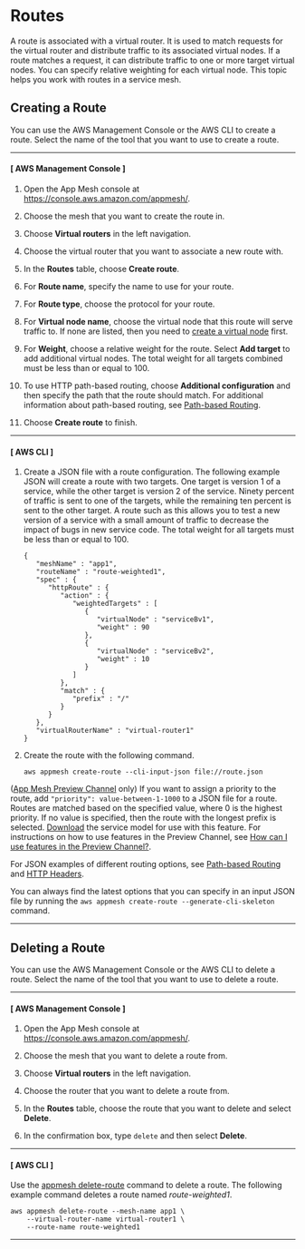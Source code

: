 # Routes<a name="routes"></a>

A route is associated with a virtual router\. It is used to match requests for the virtual router and distribute traffic to its associated virtual nodes\. If a route matches a request, it can distribute traffic to one or more target virtual nodes\. You can specify relative weighting for each virtual node\. This topic helps you work with routes in a service mesh\.

## Creating a Route<a name="create-route"></a>

You can use the AWS Management Console or the AWS CLI to create a route\. Select the name of the tool that you want to use to create a route\.

------
#### [ AWS Management Console ]

1. Open the App Mesh console at [https://console\.aws\.amazon\.com/appmesh/](https://console.aws.amazon.com/appmesh/)\.

1. Choose the mesh that you want to create the route in\.

1. Choose **Virtual routers** in the left navigation\.

1. Choose the virtual router that you want to associate a new route with\. 

1. In the **Routes** table, choose **Create route**\.

1. For **Route name**, specify the name to use for your route\.

1. For **Route type**, choose the protocol for your route\.

1. For **Virtual node name**, choose the virtual node that this route will serve traffic to\. If none are listed, then you need to [create a virtual node](https://docs.aws.amazon.com//app-mesh/latest/userguide/virtual_nodes.html) first\.

1. For **Weight**, choose a relative weight for the route\. Select **Add target** to add additional virtual nodes\. The total weight for all targets combined must be less than or equal to 100\.

1. To use HTTP path\-based routing, choose **Additional configuration** and then specify the path that the route should match\. For additional information about path\-based routing, see [Path\-based Routing](route-path.md)\. 

1. Choose **Create route** to finish\.

------
#### [ AWS CLI ]

1. Create a JSON file with a route configuration\. The following example JSON will create a route with two targets\. One target is version 1 of a service, while the other target is version 2 of the service\. Ninety percent of traffic is sent to one of the targets, while the remaining ten percent is sent to the other target\. A route such as this allows you to test a new version of a service with a small amount of traffic to decrease the impact of bugs in new service code\. The total weight for all targets must be less than or equal to 100\.

   ```
   {
      "meshName" : "app1",
      "routeName" : "route-weighted1",
      "spec" : {
         "httpRoute" : {
            "action" : {
               "weightedTargets" : [
                  {
                     "virtualNode" : "serviceBv1",
                     "weight" : 90
                  },
                  {
                     "virtualNode" : "serviceBv2",
                     "weight" : 10
                  }
               ]
            },
            "match" : {
               "prefix" : "/"
            }
         }
      },
      "virtualRouterName" : "virtual-router1"
   }
   ```

1. Create the route with the following command\.

   ```
   aws appmesh create-route --cli-input-json file://route.json
   ```

\([App Mesh Preview Channel](https://docs.aws.amazon.com//app-mesh/latest/userguide/preview.html) only\) If you want to assign a priority to the route, add `"priority": value-between-1-1000` to a JSON file for a route\. Routes are matched based on the specified value, where 0 is the highest priority\. If no value is specified, then the route with the longest prefix is selected\. [Download](https://raw.githubusercontent.com/aws/aws-app-mesh-roadmap/master/appmesh-preview/service-model.json) the service model for use with this feature\. For instructions on how to use features in the Preview Channel, see [How can I use features in the Preview Channel?](preview.md#try-out)\.

For JSON examples of different routing options, see [Path\-based Routing](route-path.md) and [HTTP Headers](route-http-headers.md)\.  

You can always find the latest options that you can specify in an input JSON file by running the `aws appmesh create-route --generate-cli-skeleton` command\. 

------

## Deleting a Route<a name="delete-route"></a>

You can use the AWS Management Console or the AWS CLI to delete a route\. Select the name of the tool that you want to use to delete a route\.

------
#### [ AWS Management Console ]

1. Open the App Mesh console at [https://console\.aws\.amazon\.com/appmesh/](https://console.aws.amazon.com/appmesh/)\.

1. Choose the mesh that you want to delete a route from\.

1. Choose **Virtual routers** in the left navigation\.

1. Choose the router that you want to delete a route from\.

1. In the **Routes** table, choose the route that you want to delete and select **Delete**\.

1. In the confirmation box, type `delete` and then select **Delete**\.

------
#### [ AWS CLI ]

Use the [appmesh delete\-route](https://docs.aws.amazon.com/cli/latest/reference/appmesh/delete-route.html) command to delete a route\. The following example command deletes a route named *route\-weighted1*\.

```
aws appmesh delete-route --mesh-name app1 \
    --virtual-router-name virtual-router1 \
    --route-name route-weighted1
```

------